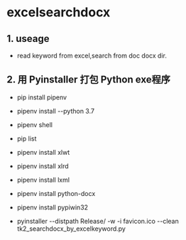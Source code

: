 # excelsearchdocx
## 1. useage
* read keyword from excel,search from doc docx dir.

## 2. 用 Pyinstaller 打包 Python exe程序

* pip install pipenv
* pipenv install --python 3.7
* pipenv shell
* pip list



* pipenv install xlwt
* pipenv install xlrd
* pipenv install lxml
* pipenv install python-docx
* pipenv install pypiwin32


* pyinstaller --distpath Release/ -w -i favicon.ico --clean tk2_searchdocx_by_excelkeyword.py
